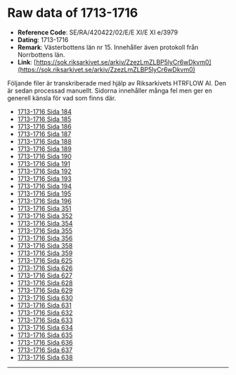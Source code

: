 
# Raw data of 1713-1716

- **Reference Code**: SE/RA/420422/02/E/E XI/E XI e/3979
- **Dating**: 1713-1716
- **Remark**: Västerbottens län nr 15. Innehåller även protokoll från Norrbottens län.
- **Link**: [https://sok.riksarkivet.se/arkiv/ZzezLmZLBP5lyCr6wDkvm0](https://sok.riksarkivet.se/arkiv/ZzezLmZLBP5lyCr6wDkvm0)

Följande filer är transkriberade med hjälp av Riksarkivets HTRFLOW AI. Den är sedan processad manuellt. Sidorna innehåller många fel men ger en generell känsla för vad som finns där.

- [1713-1716 Sida 184](1713-1716-Sida-184.md)
- [1713-1716 Sida 185](1713-1716-Sida-185.md)
- [1713-1716 Sida 186](1713-1716-Sida-186.md)
- [1713-1716 Sida 187](1713-1716-Sida-187.md)
- [1713-1716 Sida 188](1713-1716-Sida-188.md)
- [1713-1716 Sida 189](1713-1716-Sida-189.md)
- [1713-1716 Sida 190](1713-1716-Sida-190.md)
- [1713-1716 Sida 191](1713-1716-Sida-191.md)
- [1713-1716 Sida 192](1713-1716-Sida-192.md)
- [1713-1716 Sida 193](1713-1716-Sida-193.md)
- [1713-1716 Sida 194](1713-1716-Sida-194.md)
- [1713-1716 Sida 195](1713-1716-Sida-195.md)
- [1713-1716 Sida 196](1713-1716-Sida-196.md)
- [1713-1716 Sida 351](1713-1716-Sida-351.md)
- [1713-1716 Sida 352](1713-1716-Sida-352.md)
- [1713-1716 Sida 354](1713-1716-Sida-354.md)
- [1713-1716 Sida 355](1713-1716-Sida-355.md)
- [1713-1716 Sida 356](1713-1716-Sida-356.md)
- [1713-1716 Sida 358](1713-1716-Sida-358.md)
- [1713-1716 Sida 359](1713-1716-Sida-359.md)
- [1713-1716 Sida 625](1713-1716-Sida-625.md)
- [1713-1716 Sida 626](1713-1716-Sida-626.md)
- [1713-1716 Sida 627](1713-1716-Sida-627.md)
- [1713-1716 Sida 628](1713-1716-Sida-628.md)
- [1713-1716 Sida 629](1713-1716-Sida-629.md)
- [1713-1716 Sida 630](1713-1716-Sida-630.md)
- [1713-1716 Sida 631](1713-1716-Sida-631.md)
- [1713-1716 Sida 632](1713-1716-Sida-632.md)
- [1713-1716 Sida 633](1713-1716-Sida-633.md)
- [1713-1716 Sida 634](1713-1716-Sida-634.md)
- [1713-1716 Sida 635](1713-1716-Sida-635.md)
- [1713-1716 Sida 636](1713-1716-Sida-636.md)
- [1713-1716 Sida 637](1713-1716-Sida-637.md)
- [1713-1716 Sida 638](1713-1716-Sida-638.md)
---
